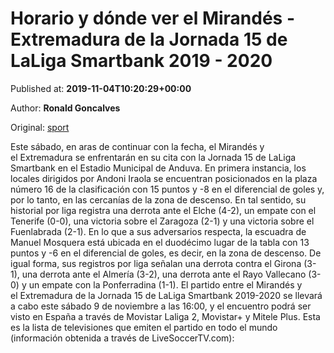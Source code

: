 
# Horario y dónde ver el Mirandés - Extremadura de la Jornada 15 de LaLiga Smartbank 2019 - 2020

Published at: **2019-11-04T10:20:29+00:00**

Author: **Ronald Goncalves**

Original: [sport](https://www.sport.es/es/noticias/segunda-division/horario-donde-ver-mirandes-extremadura-jornada-laliga-smartbank-2019-2020-7713641)

Este sábado, en aras de continuar con la fecha, el Mirandés y el Extremadura se enfrentarán en su cita con la Jornada 15 de LaLiga Smartbank en el Estadio Municipal de Anduva.
En primera instancia, los locales dirigidos por Andoni Iraola se encuentran posicionados en la plaza número 16 de la clasificación con 15 puntos y -8 en el diferencial de goles y, por lo tanto, en las cercanías de la zona de descenso. En tal sentido, su historial por liga registra una derrota ante el Elche (4-2), un empate con el Tenerife (0-0), una victoria sobre el Zaragoza (2-1) y una victoria sobre el Fuenlabrada (2-1).
En lo que a sus adversarios respecta, la escuadra de Manuel Mosquera está ubicada en el duodécimo lugar de la tabla con 13 puntos y -6 en el diferencial de goles, es decir, en la zona de descenso. De igual forma, sus registros por liga señalan una derrota contra el Girona (3-1), una derrota ante el Almería (3-2), una derrota ante el Rayo Vallecano (3-0) y un empate con la Ponferradina (1-1).
El partido entre el Mirandés y el Extremadura de la Jornada 15 de LaLiga Smartbank 2019-2020 se llevará a cabo este sábado 9 de noviembre a las 16:00, y el encuentro podrá ser visto en España a través de Movistar Laliga 2, Movistar+ y Mitele Plus.
Esta es la lista de televisiones que emiten el partido en todo el mundo (información obtenida a través de LiveSoccerTV.com):
